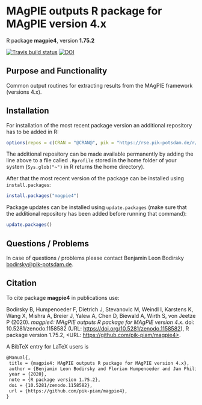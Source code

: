 # MAgPIE outputs R package for MAgPIE version 4.x

R package **magpie4**, version **1.75.2**

[![Travis build status](https://travis-ci.com/pik-piam/magpie4.svg?branch=master)](https://travis-ci.com/pik-piam/magpie4) [![DOI](https://zenodo.org/badge/DOI/10.5281/zenodo.1158582.svg)](https://doi.org/10.5281/zenodo.1158582) 

## Purpose and Functionality

Common output routines for extracting results from the MAgPIE framework (versions 4.x).


## Installation

For installation of the most recent package version an additional repository has to be added in R:

```r
options(repos = c(CRAN = "@CRAN@", pik = "https://rse.pik-potsdam.de/r/packages"))
```
The additional repository can be made available permanently by adding the line above to a file called `.Rprofile` stored in the home folder of your system (`Sys.glob("~")` in R returns the home directory).

After that the most recent version of the package can be installed using `install.packages`:

```r 
install.packages("magpie4")
```

Package updates can be installed using `update.packages` (make sure that the additional repository has been added before running that command):

```r 
update.packages()
```

## Questions / Problems

In case of questions / problems please contact Benjamin Leon Bodirsky <bodirsky@pik-potsdam.de>.

## Citation

To cite package **magpie4** in publications use:

Bodirsky B, Humpenoeder F, Dietrich J, Stevanovic M, Weindl I, Karstens K, Wang X, Mishra A, Breier J, Yalew A, Chen
D, Biewald A, Wirth S, von Jeetze P (2020). _magpie4: MAgPIE outputs R package for MAgPIE version 4.x_. doi:
10.5281/zenodo.1158582 (URL: https://doi.org/10.5281/zenodo.1158582), R package version 1.75.2, <URL:
https://github.com/pik-piam/magpie4>.

A BibTeX entry for LaTeX users is

 ```latex
@Manual{,
  title = {magpie4: MAgPIE outputs R package for MAgPIE version 4.x},
  author = {Benjamin Leon Bodirsky and Florian Humpenoeder and Jan Philipp Dietrich and Miodrag Stevanovic and Isabelle Weindl and Kristine Karstens and Xiaoxi Wang and Abhijeet Mishra and Jannes Breier and Amsalu Woldie Yalew and David Chen and Anne Biewald and Stephen Wirth and Patrick {von Jeetze}},
  year = {2020},
  note = {R package version 1.75.2},
  doi = {10.5281/zenodo.1158582},
  url = {https://github.com/pik-piam/magpie4},
}
```

